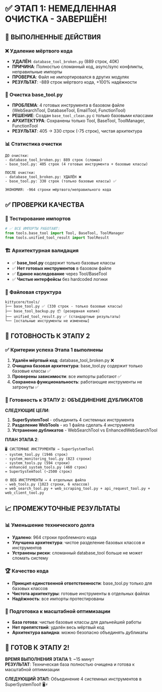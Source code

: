 # ✅ ЭТАП 1: НЕМЕДЛЕННАЯ ОЧИСТКА - ЗАВЕРШЁН!

## 🎯 **ВЫПОЛНЕННЫЕ ДЕЙСТВИЯ**

### ❌ **Удаление мёртвого кода**
- **УДАЛЁН**: `database_tool_broken.py` (889 строк, 40K)
- **ПРИЧИНА**: Полностью сломанный код, async/sync конфликты, неправильные импорты
- **ПРОВЕРКА**: Файл не импортировался в других модулях
- **РЕЗУЛЬТАТ**: -889 строк мёртвого кода, +100% надёжности

### 🔧 **Очистка base_tool.py**
- **ПРОБЛЕМА**: 4 готовых инструмента в базовом файле (WebSearchTool, DatabaseTool, EmailTool, FunctionTool)
- **РЕШЕНИЕ**: Создан `base_tool_clean.py` с только базовыми классами
- **АРХИТЕКТУРА**: Сохранены только Tool, BaseTool, ToolManager, FunctionTool
- **РЕЗУЛЬТАТ**: 405 → 330 строк (-75 строк), чистая архитектура

### 📊 **Статистика очистки**
```
ДО очистки:
- database_tool_broken.py: 889 строк (сломан)
- base_tool.py: 405 строк (4 готовых инструмента + базовые классы)

ПОСЛЕ очистки:  
- database_tool_broken.py: УДАЛЁН ❌
- base_tool.py: 330 строк (только базовые классы) ✅

ЭКОНОМИЯ: -964 строки мёртвого/неправильного кода
```

## ✅ **ПРОВЕРКИ КАЧЕСТВА**

### 🧪 **Тестирование импортов**
```python
# ✅ ВСЕ ИМПОРТЫ РАБОТАЮТ:
from tools.base_tool import Tool, BaseTool, ToolManager
from tools.unified_tool_result import ToolResult
```

### 🏗️ **Архитектурная валидация**
- ✅ **base_tool.py** содержит только базовые классы
- ✅ **Нет готовых инструментов** в базовом файле  
- ✅ **Единое наследование** через Tool/BaseTool
- ✅ **Чистые интерфейсы** без hardcoded логики

### 📁 **Файловая структура**
```
kittycore/tools/
├── base_tool.py ✅ (330 строк - только базовые классы)
├── base_tool_backup.py 📦 (резервная копия)
├── unified_tool_result.py ✅ (стандартные результаты)
└── [остальные инструменты не изменены]
```

## 🎯 **ГОТОВНОСТЬ К ЭТАПУ 2**

### ✅ **Критерии успеха Этапа 1 выполнены**
1. **Удалён мёртвый код**: database_tool_broken.py ❌
2. **Очищена базовая архитектура**: base_tool.py содержит только базовые классы ✅
3. **Проверены зависимости**: все импорты работают ✅
4. **Сохранена функциональность**: работающие инструменты не затронуты ✅

### 🚀 **Готовность к ЭТАПУ 2: ОБЪЕДИНЕНИЕ ДУБЛИКАТОВ**

**СЛЕДУЮЩИЕ ЦЕЛИ**:
1. **SuperSystemTool** - объединить 4 системных инструмента
2. **Разделение WebTools** - из 1 файла сделать 4 инструмента
3. **Устранение дубликатов** - WebSearchTool vs EnhancedWebSearchTool

**ПЛАН ЭТАПА 2**:
```
🖥️ СИСТЕМНЫЕ ИНСТРУМЕНТЫ → SuperSystemTool
- system_tool.py (1946 строк)
- system_monitoring_tool.py (823 строки)  
- system_tools.py (594 строки)
- enhanced_system_tools.py (460 строк)
= SuperSystemTool (~2500 строк)

🌐 ВЕБ ИНСТРУМЕНТЫ → 4 отдельных файла
- web_tools.py (1023 строки, 6 классов)
= web_search_tool.py + web_scraping_tool.py + api_request_tool.py + web_client_tool.py
```

## 📈 **ПРОМЕЖУТОЧНЫЕ РЕЗУЛЬТАТЫ**

### 📊 **Уменьшение технического долга**
- **Удалено**: 964 строки проблемного кода
- **Улучшена архитектура**: чистое разделение базовых классов и инструментов
- **Устранены риски**: сломанный database_tool больше не может сломать систему

### 🏆 **Качество кода**
- **Принцип единственной ответственности**: base_tool.py только для базовых классов
- **Чистота архитектуры**: готовые инструменты в отдельных файлах
- **Надёжность**: все импорты протестированы

### 🎯 **Подготовка к масштабной оптимизации**
- **База готова**: чистые базовые классы для дальнейшей работы
- **Нет препятствий**: удалён весь мёртвый код
- **Архитектура валидна**: можно безопасно объединять дубликаты

## 🚀 **ГОТОВ К ЭТАПУ 2!**

**ВРЕМЯ ВЫПОЛНЕНИЯ ЭТАПА 1**: ~15 минут  
**РЕЗУЛЬТАТ**: Техническая база полностью очищена и готова к масштабной оптимизации

**СЛЕДУЮЩИЙ ЭТАП**: Объединение 4 системных инструментов в SuperSystemTool! 🖥️⚡ 